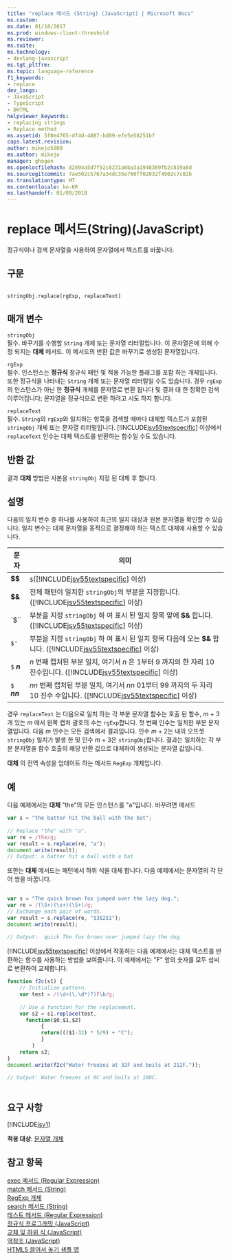 ```yaml
---
title: "replace 메서드 (String) (JavaScript) | Microsoft Docs"
ms.custom: 
ms.date: 01/18/2017
ms.prod: windows-client-threshold
ms.reviewer: 
ms.suite: 
ms.technology:
- devlang-javascript
ms.tgt_pltfrm: 
ms.topic: language-reference
f1_keywords:
- replace
dev_langs:
- JavaScript
- TypeScript
- DHTML
helpviewer_keywords:
- replacing strings
- Replace method
ms.assetid: 5f0e4765-df4d-4887-bd09-efe5e58251bf
caps.latest.revision: 
author: mikejo5000
ms.author: mikejo
manager: ghogen
ms.openlocfilehash: 82894a5d7f92c8231a6ba3a1948369fb2c819a6d
ms.sourcegitcommit: 7ae502c5767a34dc35e760ff02032f4902c7c02b
ms.translationtype: MT
ms.contentlocale: ko-KR
ms.lasthandoff: 01/09/2018
---
```

# <a name="replace-method-string-javascript"></a>replace 메서드(String)(JavaScript)
정규식이나 검색 문자열을 사용하여 문자열에서 텍스트를 바꿉니다.  
  
## <a name="syntax"></a>구문  
  
```  
  
stringObj.replace(rgExp, replaceText)  
```  
  
## <a name="parameters"></a>매개 변수  
 `stringObj`  
 필수. 바꾸기를 수행할 `String` 개체 또는 문자열 리터럴입니다. 이 문자열은에 의해 수정 되지는 **대체** 메서드. 이 메서드의 반환 값은 바꾸기로 생성된 문자열입니다.  
  
 `rgExp`  
 필수. 인스턴스는 **정규식** 정규식 패턴 및 적용 가능한 플래그를 포함 하는 개체입니다. 또한 정규식을 나타내는 `String` 개체 또는 문자열 리터럴일 수도 있습니다. 경우 `rgExp` 의 인스턴스가 아닌 한 **정규식** 개체를 문자열로 변환 됩니다 및 결과 대 한 정확한 검색 이루어집니다; 문자열을 정규식으로 변환 하려고 시도 하지 합니다.  
  
 `replaceText`  
 필수. `String`의 `rgExp`와 일치하는 항목을 검색할 때마다 대체할 텍스트가 포함된 `stringObj` 개체 또는 문자열 리터럴입니다. [!INCLUDE[jsv55textspecific](../../javascript/reference/includes/jsv55textspecific-md.md)] 이상에서 `replaceText` 인수는 대체 텍스트를 반환하는 함수일 수도 있습니다.  
  
## <a name="return-value"></a>반환 값  
 결과 **대체** 방법은 사본을 `stringObj` 지정 된 대체 후 합니다.  
  
## <a name="remarks"></a>설명  
 다음의 일치 변수 중 하나를 사용하여 최근의 일치 대상과 원본 문자열을 확인할 수 있습니다. 일치 변수는 대체 문자열을 동적으로 결정해야 하는 텍스트 대체에 사용할 수 있습니다.  
  
|문자|의미|  
|----------------|-------------|  
|**$$**|`$`([!INCLUDE[jsv55textspecific](../../javascript/reference/includes/jsv55textspecific-md.md)] 이상)|  
|**$&**|전체 패턴이 일치한 `stringObj`의 부분을 지정합니다. ([!INCLUDE[jsv55textspecific](../../javascript/reference/includes/jsv55textspecific-md.md)] 이상)|  
|`$``|부분을 지정 `stringObj` 하 여 표시 된 일치 항목 앞에  **$&** 합니다. ([!INCLUDE[jsv55textspecific](../../javascript/reference/includes/jsv55textspecific-md.md)] 이상)|  
|`$'`|부분을 지정 `stringObj` 하 여 표시 된 일치 항목 다음에 오는  **$&** 합니다. ([!INCLUDE[jsv55textspecific](../../javascript/reference/includes/jsv55textspecific-md.md)] 이상)|  
|`$`  ***n***| *n* 번째 캡처된 부분 일치, 여기서  *n*  은 1부터 9 까지의 한 자리 10 진수입니다. ([!INCLUDE[jsv55textspecific](../../javascript/reference/includes/jsv55textspecific-md.md)] 이상)|  
|`$`  ***nn***| *nn* 번째 캡처된 부분 일치, 여기서  *nn*  01부터 99 까지의 두 자리 10 진수 수입니다. ([!INCLUDE[jsv55textspecific](../../javascript/reference/includes/jsv55textspecific-md.md)] 이상)|  
  
 경우 `replaceText` 는 다음으로 일치 하는 각 부분 문자열 함수는 호출 된 함수, *m* + 3 개 있는 *m* 에서 왼쪽 캡처 괄호의 수는 `rgExp`합니다. 첫 번째 인수는 일치한 부분 문자열입니다. 다음 *m* 인수는 모든 검색에서 결과입니다. 인수 *m* + 2는 내의 오프셋 `stringObj` 일치가 발생 한 및 인수 *m* + 3은 `stringObj`합니다. 결과는 일치하는 각 부분 문자열을 함수 호출의 해당 반환 값으로 대체하여 생성되는 문자열 값입니다.  
  
 **대체** 의 전역 속성을 업데이트 하는 메서드 `RegExp` 개체입니다.  
  
## <a name="example"></a>예  
 다음 예제에서는 **대체** "the"의 모든 인스턴스를 "a"입니다. 바꾸려면 메서드  
  
```JavaScript  
var s = "the batter hit the ball with the bat";  
  
// Replace "the" with "a".  
var re = /the/g;  
var result = s.replace(re, "a");  
document.write(result);  
// Output: a batter hit a ball with a bat  
```  
  
 또한는 **대체** 메서드는 패턴에서 하위 식을 대체 합니다. 다음 예제에서는 문자열의 각 단어 쌍을 바꿉니다.  
  
```JavaScript  
  
var s = "The quick brown fox jumped over the lazy dog.";  
var re = /(\S+)(\s+)(\S+)/g;  
// Exchange each pair of words.  
var result = s.replace(re, "$3$2$1");  
document.write(result);  
  
// Output:  quick The fox brown over jumped lazy the dog.  
```  
  
 [!INCLUDE[jsv55textspecific](../../javascript/reference/includes/jsv55textspecific-md.md)] 이상에서 작동하는 다음 예제에서는 대체 텍스트를 반환하는 함수를 사용하는 방법을 보여줍니다. 이 예제에서는 "F" 앞의 숫자를 모두 섭씨로 변환하여 교체합니다.  
  
```JavaScript  
function f2c(s1) {  
    // Initialize pattern.  
    var test = /(\d+(\.\d*)?)F\b/g;  
  
    // Use a function for the replacement.  
    var s2 = s1.replace(test,  
      function($0,$1,$2)  
           {   
           return((($1-32) * 5/9) + "C");  
           }  
        )  
    return s2;  
}  
document.write(f2c("Water freezes at 32F and boils at 212F."));  
  
// Output: Water freezes at 0C and boils at 100C.  
  
```  
  
## <a name="requirements"></a>요구 사항  
 [!INCLUDE[jsv1](../../javascript/misc/includes/jsv1-md.md)]  
  
 **적용 대상**: [문자열 개체](../../javascript/reference/string-object-javascript.md)  
  
## <a name="see-also"></a>참고 항목  
 [exec 메서드 (Regular Expression)](../../javascript/reference/exec-method-regular-expression-javascript.md)   
 [match 메서드 (String)](../../javascript/reference/match-method-string-javascript.md)   
 [RegExp 개체](../../javascript/reference/regexp-object-javascript.md)   
 [search 메서드 (String)](../../javascript/reference/search-method-string-javascript.md)   
 [테스트 메서드 (Regular Expression)](../../javascript/reference/test-method-regular-expression-javascript.md)   
 [정규식 프로그래밍 (JavaScript)](http://msdn.microsoft.com/en-us/3b62e27c-4f07-4726-a95b-6e841807bfaf)   
 [교체 및 하위 식 (JavaScript)](http://msdn.microsoft.com/en-us/c59dd3e8-7fee-493e-9123-065af1e651ae)   
 [역참조 (JavaScript)](http://msdn.microsoft.com/en-us/5d8dbd5a-cd03-4548-850b-9d7bad2c839a)   
 [HTML5 끌어서 놓기 샘플 앱](http://code.msdn.microsoft.com/Drag-and-drop-e2701a72)